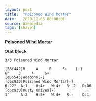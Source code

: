 ```yaml
---
layout: post
title:  "Poisoned Wind Mortar"
date:   2020-12-05 00:00:00
source: Wahapedia
tags: [skaven]
---
```


**Poisoned Wind Mortar**

**Stat Block**
```
3/3 Poisoned Wind Mortar
```

```
[56f442]M     W     B     Sa    [-]
6"    3     4     6+    
[e85545]Weapons[-]
[c6c930]Poisoned Wind Mortar[-]
6-22"  A:1    H:4+   W:4+   R:-2   D:D6  
[c6c930]Rusty Knives[-]
1"     A:2    H:5+   W:4+   R:-    D:1   
```
    